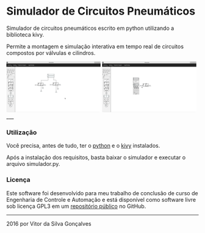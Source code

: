 # Simulador de Circuitos Pneumáticos


Simulador de circuitos pneumáticos escrito em python utilizando a biblioteca kivy.

Permite a montagem e simulação interativa em tempo real de circuitos compostos por válvulas e cilindros.

<img src="/screenshots/01.png?raw=true" width="49%" height="40%" />
<img src="/screenshots/02.png?raw=true" width="49%" height="40%" />
___

### Utilização
Você precisa, antes de tudo, ter o [python](https://www.python.org/) e o  [kivy](https://kivy.org) instalados.

Após a instalação dos requisitos, basta baixar o simulador e executar o arquivo simulador.py.

### Licença

Este software foi desenvolvido para meu trabalho de conclusão de curso de Engenharia de Controle e Automação e está disponível como software livre sob licença GPL3 em um [repositório público](https://github.com/vitorsgoncalves/tcc) no GitHub.

___
2016 por Vitor da Silva Gonçalves
